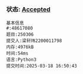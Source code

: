 ### 状态: [Accepted](http://xzmdsa.openjudge.cn/2025hw3/solution/48617080/)
```
基本信息
#:48617080
题目:250306
提交人:梁轩玮2200011798
内存:4976kB
时间:54ms
语言:Python3
提交时间:2025-03-18 16:50:43
```

